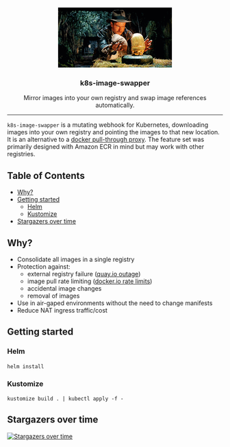 <p align="center">
  <img alt="Raiders of the Lost Ark" src="docs/img/indiana.gif" height="140" />
  <h3 align="center">k8s-image-swapper</h3>
  <p align="center">Mirror images into your own registry and swap image references automatically.</p>
</p>

---

`k8s-image-swapper` is a mutating webhook for Kubernetes, downloading images into your own registry and pointing the images to that new location.
It is an alternative to a [docker pull-through proxy](docker-mirror).
The feature set was primarily designed with Amazon ECR in mind but may work with other registries.

[docker-mirror]: https://docs.docker.com/registry/recipes/mirror/

<!-- START doctoc generated TOC please keep comment here to allow auto update -->
<!-- DON'T EDIT THIS SECTION, INSTEAD RE-RUN doctoc TO UPDATE -->
## Table of Contents

- [Why?](#why)
- [Getting started](#getting-started)
  - [Helm](#helm)
  - [Kustomize](#kustomize)
- [Stargazers over time](#stargazers-over-time)

<!-- END doctoc generated TOC please keep comment here to allow auto update -->

## Why?

* Consolidate all images in a single registry
* Protection against:
  * external registry failure ([quay.io outage](quay-outage))
  * image pull rate limiting ([docker.io rate limits](docker-rate-limiting))
  * accidental image changes
  * removal of images
* Use in air-gaped environments without the need to change manifests
* Reduce NAT ingress traffic/cost

[quay-outage]: https://www.reddit.com/r/devops/comments/f9kiej/quayio_is_experiencing_an_outage/
[docker-rate-limiting]: https://www.docker.com/blog/scaling-docker-to-serve-millions-more-developers-network-egress/

## Getting started

### Helm

```
helm install
```

### Kustomize

```
kustomize build . | kubectl apply -f -
```

## Stargazers over time

[![Stargazers over time](https://starchart.cc/estahn/k8s-image-swapper.svg)](https://starchart.cc/estahn/k8s-image-swapper)
